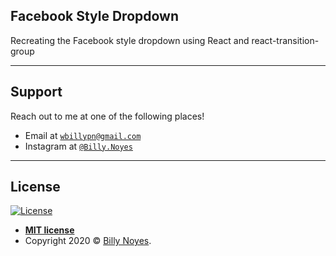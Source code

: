## Facebook Style Dropdown

Recreating the Facebook style dropdown using React and react-transition-group

---

## Support

Reach out to me at one of the following places!

- Email at <a href="mailto:wbillypn@gmail.com" target="_blank">`wbillypn@gmail.com`</a>
- Instagram at <a href="http://instagram.com/billy.noyes" target="_blank">`@Billy.Noyes`</a>

---

## License

[![License](http://img.shields.io/:license-mit-blue.svg?style=flat-square)](http://badges.mit-license.org)

- **[MIT license](http://opensource.org/licenses/mit-license.php)**
- Copyright 2020 © <a href="http://instagram.com/billy.noyes" target="_blank">Billy Noyes</a>.
